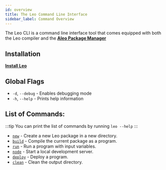 ```yaml
---
id: overview
title: The Leo Command Line Interface
sidebar_label: Command Overview
---
```


The Leo CLI is a command line interface tool that comes equipped with both the Leo compiler and the [**Aleo Package Manager**](https://aleo.pm/)

## Installation

[**Install Leo**](../getting_started/01_installation.md)

## Global Flags

* `-d`, `--debug` - Enables debugging mode
* `-h`, `--help` - Prints help information

## List of Commands:

:::tip
You can print the list of commands by running `leo --help`
:::

* [`new`](01_new.md) - Create a new Leo package in a new directory.
* [`build`](02_build.md) - Compile the current package as a program.
* [`run`](03_run.md) - Run a program with input variables.
* [`node`](04_node.md) - Start a local development server.
* [`deploy`](05_deploy.md) - Deploy a program.
* [`clean`](06_clean.md) - Clean the output directory.
